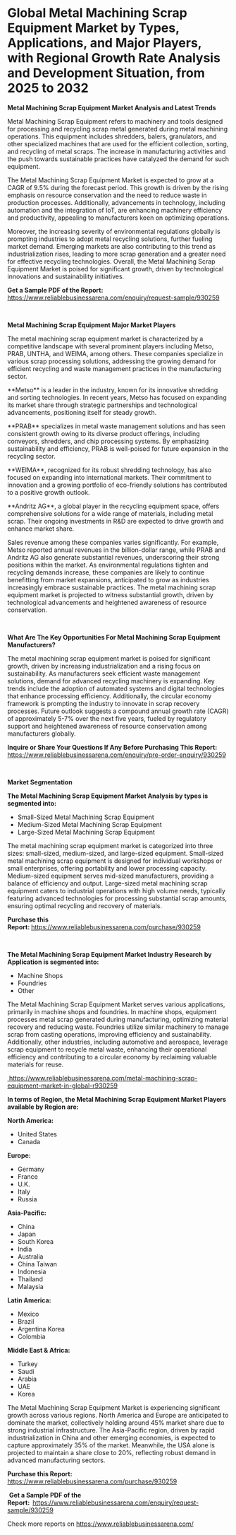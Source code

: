 <p><h1>Global Metal Machining Scrap Equipment Market by Types, Applications, and Major Players, with Regional Growth Rate Analysis and Development Situation, from 2025 to 2032</h1></p><p><strong>Metal Machining Scrap Equipment Market Analysis and Latest Trends</strong></p>
<p><p>Metal Machining Scrap Equipment refers to machinery and tools designed for processing and recycling scrap metal generated during metal machining operations. This equipment includes shredders, balers, granulators, and other specialized machines that are used for the efficient collection, sorting, and recycling of metal scraps. The increase in manufacturing activities and the push towards sustainable practices have catalyzed the demand for such equipment.</p><p>The Metal Machining Scrap Equipment Market is expected to grow at a CAGR of 9.5% during the forecast period. This growth is driven by the rising emphasis on resource conservation and the need to reduce waste in production processes. Additionally, advancements in technology, including automation and the integration of IoT, are enhancing machinery efficiency and productivity, appealing to manufacturers keen on optimizing operations. </p><p>Moreover, the increasing severity of environmental regulations globally is prompting industries to adopt metal recycling solutions, further fueling market demand. Emerging markets are also contributing to this trend as industrialization rises, leading to more scrap generation and a greater need for effective recycling technologies. Overall, the Metal Machining Scrap Equipment Market is poised for significant growth, driven by technological innovations and sustainability initiatives.</p></p>
<p><strong>Get a Sample PDF of the Report:&nbsp;</strong> <a href="https://www.reliablebusinessarena.com/enquiry/request-sample/930259?utm_campaign=2994&utm_medium=2&utm_source=Github&utm_content=ia&utm_term=21032025&utm_id=metal-machining-scrap-equipment">https://www.reliablebusinessarena.com/enquiry/request-sample/930259</a></p>
<p>&nbsp;</p>
<p><strong>Metal Machining Scrap Equipment Major Market Players</strong></p>
<p><p>The metal machining scrap equipment market is characterized by a competitive landscape with several prominent players including Metso, PRAB, UNTHA, and WEIMA, among others. These companies specialize in various scrap processing solutions, addressing the growing demand for efficient recycling and waste management practices in the manufacturing sector.</p><p>**Metso** is a leader in the industry, known for its innovative shredding and sorting technologies. In recent years, Metso has focused on expanding its market share through strategic partnerships and technological advancements, positioning itself for steady growth.</p><p>**PRAB** specializes in metal waste management solutions and has seen consistent growth owing to its diverse product offerings, including conveyors, shredders, and chip processing systems. By emphasizing sustainability and efficiency, PRAB is well-poised for future expansion in the recycling sector.</p><p>**WEIMA**, recognized for its robust shredding technology, has also focused on expanding into international markets. Their commitment to innovation and a growing portfolio of eco-friendly solutions has contributed to a positive growth outlook.</p><p>**Andritz AG**, a global player in the recycling equipment space, offers comprehensive solutions for a wide range of materials, including metal scrap. Their ongoing investments in R&D are expected to drive growth and enhance market share.</p><p>Sales revenue among these companies varies significantly. For example, Metso reported annual revenues in the billion-dollar range, while PRAB and Andritz AG also generate substantial revenues, underscoring their strong positions within the market. As environmental regulations tighten and recycling demands increase, these companies are likely to continue benefitting from market expansions, anticipated to grow as industries increasingly embrace sustainable practices. The metal machining scrap equipment market is projected to witness substantial growth, driven by technological advancements and heightened awareness of resource conservation.</p></p>
<p>&nbsp;</p>
<p><strong>What Are The Key Opportunities For Metal Machining Scrap Equipment Manufacturers?</strong></p>
<p><p>The metal machining scrap equipment market is poised for significant growth, driven by increasing industrialization and a rising focus on sustainability. As manufacturers seek efficient waste management solutions, demand for advanced recycling machinery is expanding. Key trends include the adoption of automated systems and digital technologies that enhance processing efficiency. Additionally, the circular economy framework is prompting the industry to innovate in scrap recovery processes. Future outlook suggests a compound annual growth rate (CAGR) of approximately 5-7% over the next five years, fueled by regulatory support and heightened awareness of resource conservation among manufacturers globally.</p></p>
<p><strong>Inquire or Share Your Questions If Any Before Purchasing This Report:</strong> <a href="https://www.reliablebusinessarena.com/enquiry/pre-order-enquiry/930259?utm_campaign=2994&utm_medium=2&utm_source=Github&utm_content=ia&utm_term=21032025&utm_id=metal-machining-scrap-equipment">https://www.reliablebusinessarena.com/enquiry/pre-order-enquiry/930259</a></p>
<p>&nbsp;</p>
<p><strong>Market Segmentation</strong></p>
<p><strong>The Metal Machining Scrap Equipment Market Analysis by types is segmented into:</strong></p>
<p><ul><li>Small-Sized Metal Machining Scrap Equipment</li><li>Medium-Sized Metal Machining Scrap Equipment</li><li>Large-Sized Metal Machining Scrap Equipment</li></ul></p>
<p><p>The metal machining scrap equipment market is categorized into three sizes: small-sized, medium-sized, and large-sized equipment. Small-sized metal machining scrap equipment is designed for individual workshops or small enterprises, offering portability and lower processing capacity. Medium-sized equipment serves mid-sized manufacturers, providing a balance of efficiency and output. Large-sized metal machining scrap equipment caters to industrial operations with high volume needs, typically featuring advanced technologies for processing substantial scrap amounts, ensuring optimal recycling and recovery of materials.</p></p>
<p><strong>Purchase this Report:&nbsp;</strong><a href="https://www.reliablebusinessarena.com/purchase/930259?utm_campaign=2994&utm_medium=2&utm_source=Github&utm_content=ia&utm_term=21032025&utm_id=metal-machining-scrap-equipment">https://www.reliablebusinessarena.com/purchase/930259</a></p>
<p>&nbsp;</p>
<p><strong>The Metal Machining Scrap Equipment Market Industry Research by Application is segmented into:</strong></p>
<p><ul><li>Machine Shops</li><li>Foundries</li><li>Other</li></ul></p>
<p><p>The Metal Machining Scrap Equipment Market serves various applications, primarily in machine shops and foundries. In machine shops, equipment processes metal scrap generated during manufacturing, optimizing material recovery and reducing waste. Foundries utilize similar machinery to manage scrap from casting operations, improving efficiency and sustainability. Additionally, other industries, including automotive and aerospace, leverage scrap equipment to recycle metal waste, enhancing their operational efficiency and contributing to a circular economy by reclaiming valuable materials for reuse.</p></p>
<p><a href="https://www.reliablebusinessarena.com/metal-machining-scrap-equipment-market-in-global-r930259?utm_campaign=2994&utm_medium=2&utm_source=Github&utm_content=ia&utm_term=21032025&utm_id=metal-machining-scrap-equipment">&nbsp;https://www.reliablebusinessarena.com/metal-machining-scrap-equipment-market-in-global-r930259</a></p>
<p><strong>In terms of Region, the Metal Machining Scrap Equipment Market Players available by Region are:</strong></p>
<p>
    <p> <strong> North America: </strong>
        <ul>
            <li>United States</li>
            <li>Canada</li>
        </ul>
        </p> 
    <p> <strong> Europe: </strong>
        <ul>
            <li>Germany</li>
            <li>France</li>
            <li>U.K.</li>
            <li>Italy</li>
            <li>Russia</li>
        </ul>
        </p> 
    <p> <strong> Asia-Pacific: </strong>
        <ul>
            <li>China</li>
            <li>Japan</li>
            <li>South Korea</li>
            <li>India</li>
            <li>Australia</li>
            <li>China Taiwan</li>
            <li>Indonesia</li>
            <li>Thailand</li>
            <li>Malaysia</li>
        </ul>
        </p> 
    <p> <strong> Latin America: </strong>
        <ul>
            <li>Mexico</li>
            <li>Brazil</li>
            <li>Argentina Korea</li>
            <li>Colombia</li>
        </ul>
        </p> 
    <p> <strong> Middle East & Africa: </strong>
        <ul>
            <li>Turkey</li>
            <li>Saudi</li>
            <li>Arabia</li>
            <li>UAE</li>
            <li>Korea</li>
        </ul>
    </p>
    </p>
<p><p>The Metal Machining Scrap Equipment Market is experiencing significant growth across various regions. North America and Europe are anticipated to dominate the market, collectively holding around 45% market share due to strong industrial infrastructure. The Asia-Pacific region, driven by rapid industrialization in China and other emerging economies, is expected to capture approximately 35% of the market. Meanwhile, the USA alone is projected to maintain a share close to 20%, reflecting robust demand in advanced manufacturing sectors.</p></p>
<p><strong>Purchase this Report: </strong><a href="https://www.reliablebusinessarena.com/purchase/930259?utm_campaign=2994&utm_medium=2&utm_source=Github&utm_content=ia&utm_term=21032025&utm_id=metal-machining-scrap-equipment">https://www.reliablebusinessarena.com/purchase/930259</a></p>
<p>&nbsp;<strong>Get a Sample PDF of the Report:&nbsp;&nbsp;</strong><a href="https://www.reliablebusinessarena.com/enquiry/request-sample/930259?utm_campaign=2994&utm_medium=2&utm_source=Github&utm_content=ia&utm_term=21032025&utm_id=metal-machining-scrap-equipment">https://www.reliablebusinessarena.com/enquiry/request-sample/930259</a></p>
<p><strong></strong></p>
<p>Check more reports on <a href="https://www.reliablebusinessarena.com/?utm_campaign=2994&utm_medium=2&utm_source=Github&utm_content=ia&utm_term=21032025&utm_id=metal-machining-scrap-equipment">https://www.reliablebusinessarena.com/</a></p>
